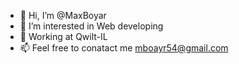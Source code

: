 - 👋 Hi, I’m @MaxBoyar
- 👀 I’m interested in Web developing
- 🌱 Working at Qwilt-IL
- 📫 Feel free to conatact me mboayr54@gmail.com
